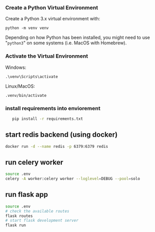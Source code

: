 ### Create a Python Virtual Environment

Create a Python 3.x virtual environment with:

    python -m venv venv

Depending on how Python has been installed, you might need to use "`python3`" on some systems (i.e. MacOS with Homebrew).

### Activate the Virtual Environment

Windows:

    .\venv\Scripts\activate

Linux/MacOS:

    .venv/bin/activate

### install requirements into enviorement
``` bash
   pip install -r requirements.txt
```

## start redis backend (using docker)
``` bash
docker run -d --name redis -p 6379:6379 redis
```
## run celery worker
``` bash
source .env
celery -A worker:celery worker --loglevel=DEBUG --pool=solo
```

## run flask app
``` bash
source .env
# check the available routes
flask routes
# start flask development server
flask run
```



